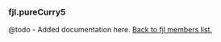 ### fjl.pureCurry5
@todo - Added documentation here.
[Back to fjl members list.](#fjl-members-list)
